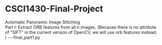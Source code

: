 # CSCI1430-Final-Project
Automatic Panoramic Image Stitching  
Part I:  Extract ORB features from all n images. (Because there is no attribute of "SIFT" in the current version of OpenCV, we will use orb features instead. )  ---final_part1.py
